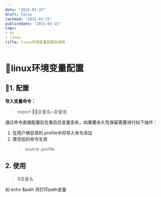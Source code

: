 ```yaml
---
date: "2015-03-15"
draft: false
lastmod: "2015-03-15"
publishdate: "2015-03-15"
tags:
- os
- linux
title: linux环境变量配置及使用
---
```

# linux环境变量配置

## 1. 配置
**导入变量命令：**
> export 变量名=变量值

通过命令直接配置后在重启后变量丢失，如果要永久性保留需要进行如下操作：

1. 在用户根目录的.profile中将导入命令添加
2. 使添加的命令生效
    > source .profile

## 2. 使用

> $变量名

如 echo $path 将打印path变量
